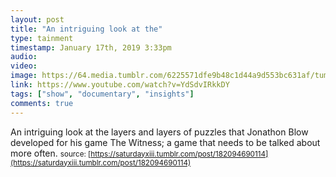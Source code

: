 ```yaml
---
layout: post
title: "An intriguing look at the"
type: tainment
timestamp: January 17th, 2019 3:33pm
audio: 
video: 
image: https://64.media.tumblr.com/6225571dfe9b48c1d44a9d553bc631af/tumblr_inline_plhyo8uhOP1rnrp45_540.gif
link: https://www.youtube.com/watch?v=YdSdvIRkkDY
tags: ["show", "documentary", "insights"]
comments: true
---
```

An intriguing look at the layers and layers of puzzles that Jonathon Blow developed for his game The Witness; a game that needs to be talked about more often.
<small>source: [https://saturdayxiii.tumblr.com/post/182094690114](https://saturdayxiii.tumblr.com/post/182094690114)</small>